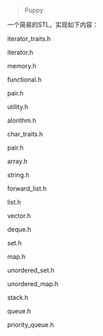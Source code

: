 > Puppy

一个简易的STL，实现如下内容：

iterator_traits.h

iterator.h

memory.h

functional.h

pair.h

utility.h

alorithm.h

char_traits.h

pair.h

array.h

string.h

forward_list.h

list.h

vector.h

deque.h

set.h

map.h

unordered_set.h

unordered_map.h

stack.h

queue.h

priority_queue.h
